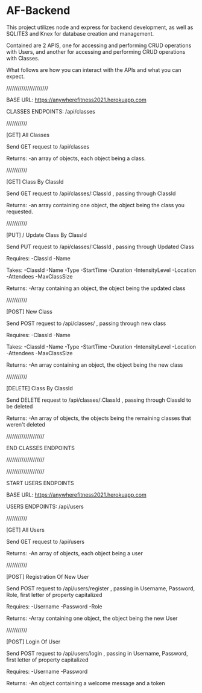 # AF-Backend

This project utilizes node and express for backend development, as well as SQLITE3 and Knex for database creation and management.

Contained are 2 APIS, one for accessing and performing CRUD operations with Users, and another for accessing and performing CRUD operations with Classes.

What follows are how you can interact with the APIs and what you can expect.

//////////////////////
 
BASE URL: https://anywherefitness2021.herokuapp.com
 
CLASSES ENDPOINTS: /api/classes

///////////
 
[GET] All Classes
 
Send GET request to /api/classes

Returns:
-an array of objects, each object being a class.

///////////
 
[GET] Class By ClassId
 
Send GET request to /api/classes/:ClassId , passing through ClassId

Returns:
-an array containing one object, the object being the class you requested.

///////////
 
[PUT] / Update Class By ClassId
 
Send PUT request to /api/classes/:ClassId , passing through Updated Class
 
Requires:
-ClassId
-Name
 
Takes:
-ClassId
-Name
-Type
-StartTime
-Duration
-IntensityLevel
-Location
-Attendees
-MaxClassSize

Returns:
-Array containing an object, the object being the updated class

///////////
 
[POST] New Class
 
Send POST request to /api/classes/ , passing through new class
 
Requires:
-ClassId
-Name
 
Takes:
-ClassId
-Name
-Type
-StartTime
-Duration
-IntensityLevel
-Location
-Attendees
-MaxClassSize

Returns:
-An array containing an object, the object being the new class

///////////
 
[DELETE] Class By ClassId
 
Send DELETE request to /api/classes/:ClassId , passing through ClassId to be deleted

Returns:
-An array of objects, the objects being the remaining classes that weren't deleted

////////////////////

END CLASSES ENDPOINTS

////////////////////

////////////////////
 
START USERS ENDPOINTS 
 
BASE URL: https://anywherefitness2021.herokuapp.com
 
USERS ENDPOINTS: /api/users

///////////

[GET] All Users

Send GET request to /api/users

Returns:
-An array of objects, each object being a user

///////////
 
[POST] Registration Of New User
 
Send POST request to /api/users/register , passing in Username, Password, Role, first letter of property capitalized 
 
Requires:
-Username
-Password
-Role

Returns:
-Array containing one object, the object being the new User

///////////
 
[POST] Login Of User
 
Send POST request to /api/users/login , passing in Username, Password, first letter of property capitalized 
 
Requires:
-Username
-Password
 
Returns:
-An object containing a welcome message and a token
